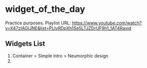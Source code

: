# widget_of_the_day

Practice purposes. Playlist URL: https://www.youtube.com/watch?v=X47zIAGIJNE&list=PLlvRDpXh1Se5LTJZDrUF9h1_1AT4Raxjd

## Widgets List

1. Container > Simple intro > Neumorphic design
2.
